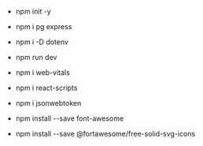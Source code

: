 - npm init -y
- npm i pg express
- npm i -D dotenv
- npm run dev
- npm i web-vitals
- npm i react-scripts
- npm i jsonwebtoken

- npm install --save font-awesome
- npm install --save @fortawesome/free-solid-svg-icons